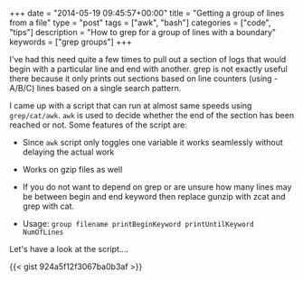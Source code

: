 +++
date = "2014-05-19 09:45:57+00:00"
title = "Getting a group of lines from a file"
type = "post"
tags = ["awk", "bash"]
categories = ["code", "tips"]
description = "How to grep for a group of lines with a boundary"
keywords = ["grep groups"]
+++

I've had this need quite a few times to pull out a section of logs that would begin with a particular line and end with another. grep is not exactly useful there because it only prints out sections based on line counters (using -A/B/C) lines based on a single search pattern.

I came up with a script that can run at almost same speeds using `grep/cat/awk`. `awk` is used to decide whether the end of the section has been reached or not. Some features of the script are:



	
  * Since `awk` script only toggles one variable it works seamlessly without delaying the actual work

	
  * Works on gzip files as well

	
  * If you do not want to depend on grep or are unsure how many lines may be between begin and end keyword then replace gunzip with zcat and grep with cat.

	
  * Usage: ``group filename printBeginKeyword printUntilKeyword NumOfLines``


Let's have a look at the script....

{{< gist 924a5f12f3067ba0b3af >}}
